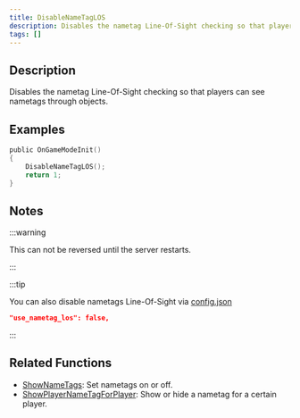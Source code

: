 ```yaml
---
title: DisableNameTagLOS
description: Disables the nametag Line-Of-Sight checking so that players can see nametags through objects.
tags: []
---
```


## Description

Disables the nametag Line-Of-Sight checking so that players can see nametags through objects.

## Examples

```c
public OnGameModeInit()
{
    DisableNameTagLOS();
    return 1;
}
```

## Notes

:::warning

This can not be reversed until the server restarts.

:::

:::tip

You can also disable nametags Line-Of-Sight via [config.json](../../server/config.json)

```json
"use_nametag_los": false,
```

:::

## Related Functions

- [ShowNameTags](ShowNameTags): Set nametags on or off.
- [ShowPlayerNameTagForPlayer](ShowPlayerNameTagForPlayer): Show or hide a nametag for a certain player.
